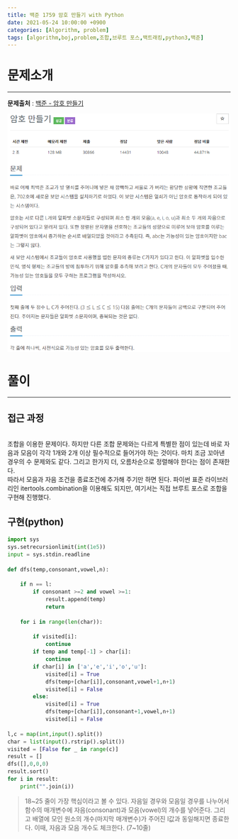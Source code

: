 ```yaml
---
title: 백준 1759 암호 만들기 with Python
date: 2021-05-24 10:00:00 +0900
categories: [Algorithm, problem]
tags: [algorithm,boj,problem,조합,브루트 포스,백트래킹,python3,백준]
---
```


# 문제소개
---
__문제출처__ : [백준 - 암호 만들기](https://www.acmicpc.net/problem/1759)

<img src="/assets/img/problems/boj1759.PNG">

# 풀이
---
## 접근 과정

<br>
조합을 이용한 문제이다. 하지만 다른 조합 문제와는 다르게 특별한 점이 있는데 바로 자음과 모음이 각각 1개와 2개 이상 필수적으로 들어가야 하는 것이다. 마치 조금 꼬아낸 경우의 수 문제와도 같다. 그리고 한가지 더, 오름차순으로 정렬해야 한다는 점이 존재한다. 

<br>
따라서 모음과 자음 조건을 종료조건에 추가해 주기만 하면 된다. 파이썬 표준 라이브러리인 itertools.combination을 이용해도 되지만, 여기서는 직접 브루트 포스로 조합을 구현해 진행했다.

## 구현(python)
```python
import sys
sys.setrecursionlimit(int(1e5))
input = sys.stdin.readline

def dfs(temp,consonant,vowel,n):

    if n == l:
        if consonant >=2 and vowel >=1:
            result.append(temp)
            return

    for i in range(len(char)):

        if visited[i]:
            continue
        if temp and temp[-1] > char[i]:
            continue
        if char[i] in ['a','e','i','o','u']:
            visited[i] = True
            dfs(temp+[char[i]],consonant,vowel+1,n+1)
            visited[i] = False
        else:
            visited[i] = True
            dfs(temp+[char[i]],consonant+1,vowel,n+1)
            visited[i] = False

l,c = map(int,input().split())
char = list(input().rstrip().split())
visited = [False for _ in range(c)]
result = []
dfs([],0,0,0)
result.sort()
for i in result:
    print("".join(i))
```
> 18~25 줄이 가장 핵심이라고 볼 수 있다. 자음일 경우와 모음일 경우를 나누어서 함수의 매개변수에 자음(consonant)과 모음(vowel)의 개수를 넣어준다. 그리고 배열에 모인 원소의 개수(마지막 매개변수)가 주어진 l값과 동일해지면 종료한다. 이때, 자음과 모음 개수도 체크한다. (7~10줄)